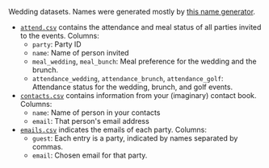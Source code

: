 Wedding datasets. Names were generated mostly by [this name generator](https://www.name-generator.org.uk/quick/).

- [`attend.csv`](./attend.csv) contains the attendance and meal status of all parties invited to the events. Columns:
    - `party`: Party ID
    - `name`: Name of person invited
    - `meal_wedding`, `meal_bunch`: Meal preference for the wedding and the brunch.
    - `attendance_wedding`, `attendance_brunch`, `attendance_golf`: Attendance status for the wedding, brunch, and golf events.
- [`contacts.csv`](./contacts.csv) contains information from your (imaginary) contact book. Columns:
    - `name`: Name of person in your contacts
    - `email`: That person's email address
- [`emails.csv`](./emails.csv) indicates the emails of each party. Columns:
    - `guest`: Each entry is a party, indicated by names separated by commas.
    - `email`: Chosen email for that party.
